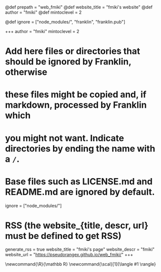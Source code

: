 
@def prepath = "web_fmiki"
@def website_title = "fmiki's website"
@def author = "fmiki"
@def mintoclevel = 2

@def ignore = ["node_modules/", "franklin", "franklin.pub"]

<!--
Add here global page variables to use throughout your website.
-->
+++
author = "fmiki"
mintoclevel = 2

# Add here files or directories that should be ignored by Franklin, otherwise
# these files might be copied and, if markdown, processed by Franklin which
# you might not want. Indicate directories by ending the name with a `/`.
# Base files such as LICENSE.md and README.md are ignored by default.
ignore = ["node_modules/"]

# RSS (the website_{title, descr, url} must be defined to get RSS)
generate_rss = true
website_title = "fmiki's page"
website_descr = "fmiki"
website_url   = "https://pseudorangex.github.io/web_fmiki/"
+++

<!--
Add here global latex commands to use throughout your pages.
-->
\newcommand{\R}{\mathbb R}
\newcommand{\scal}[1]{\langle #1 \rangle}
